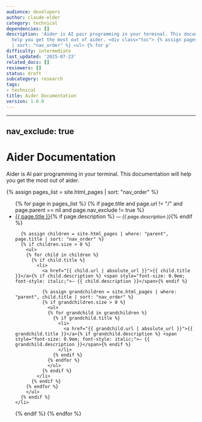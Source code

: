 ```yaml
---
audience: developers
author: claude-elder
category: technical
dependencies: []
description: 'Aider is AI pair programming in your terminal. This documentation will
  help you get the most out of aider. <div class="toc"> {% assign pages_list = site.html_pages
  | sort: "nav_order" %} <ul> {% for p'
difficulty: intermediate
last_updated: '2025-07-23'
related_docs: []
reviewers: []
status: draft
subcategory: research
tags:
- technical
title: Aider Documentation
version: 1.0.0
---
```


---
nav_exclude: true
---

# Aider Documentation

Aider is AI pair programming in your terminal. This documentation will help you get the most out of aider.

<div class="toc">
{% assign pages_list = site.html_pages | sort: "nav_order" %}

<ul>
{% for page in pages_list %}
  {% if page.title and page.url != "/" and page.parent == nil and page.nav_exclude != true %}
    <li>
      <a href="{{ page.url | absolute_url }}">{{ page.title }}</a>{% if page.description %} <span style="font-size: 0.9em; font-style: italic;">— {{ page.description }}</span>{% endif %}
      
      {% assign children = site.html_pages | where: "parent", page.title | sort: "nav_order" %}
      {% if children.size > 0 %}
        <ul>
        {% for child in children %}
          {% if child.title %}
            <li>
              <a href="{{ child.url | absolute_url }}">{{ child.title }}</a>{% if child.description %} <span style="font-size: 0.9em; font-style: italic;">— {{ child.description }}</span>{% endif %}
              
              {% assign grandchildren = site.html_pages | where: "parent", child.title | sort: "nav_order" %}
              {% if grandchildren.size > 0 %}
                <ul>
                {% for grandchild in grandchildren %}
                  {% if grandchild.title %}
                    <li>
                      <a href="{{ grandchild.url | absolute_url }}">{{ grandchild.title }}</a>{% if grandchild.description %} <span style="font-size: 0.9em; font-style: italic;">— {{ grandchild.description }}</span>{% endif %}
                    </li>
                  {% endif %}
                {% endfor %}
                </ul>
              {% endif %}
            </li>
          {% endif %}
        {% endfor %}
        </ul>
      {% endif %}
    </li>
  {% endif %}
{% endfor %}
</ul>
</div>
